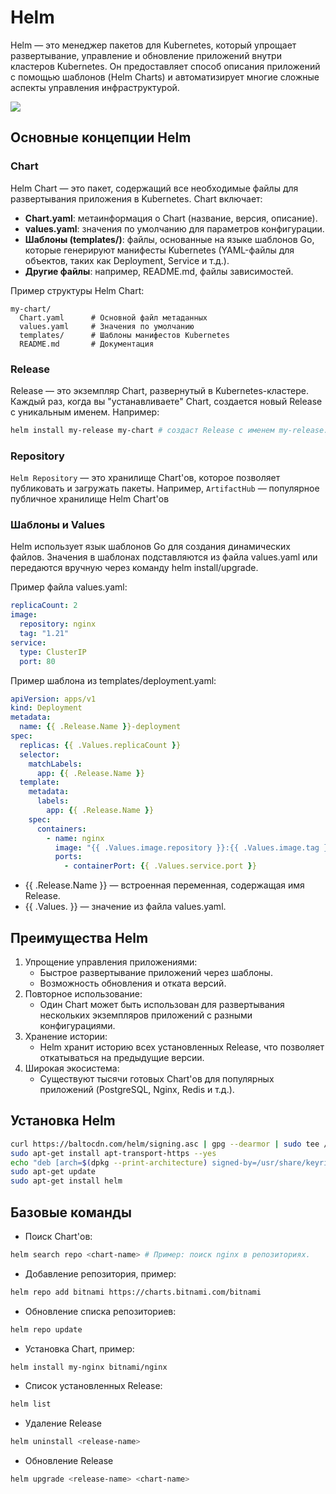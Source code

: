 # Helm
Helm — это менеджер пакетов для Kubernetes, который упрощает развертывание, управление и обновление приложений внутри кластеров Kubernetes. Он предоставляет способ описания приложений с помощью шаблонов (Helm Charts) и автоматизирует многие сложные аспекты управления инфраструктурой.

![](https://helm.sh/img/helm.svg)
## Основные концепции Helm
### Chart
Helm Chart — это пакет, содержащий все необходимые файлы для развертывания приложения в Kubernetes. Chart включает:
- **Chart.yaml**: метаинформация о Chart (название, версия, описание).
- **values.yaml**: значения по умолчанию для параметров конфигурации.
- **Шаблоны (templates/)**: файлы, основанные на языке шаблонов Go, которые генерируют манифесты Kubernetes (YAML-файлы для объектов, таких как Deployment, Service и т.д.).
- **Другие файлы**: например, README.md, файлы зависимостей.

Пример структуры Helm Chart:
```
my-chart/
  Chart.yaml      # Основной файл метаданных
  values.yaml     # Значения по умолчанию
  templates/      # Шаблоны манифестов Kubernetes
  README.md       # Документация
```

### Release
Release — это экземпляр Chart, развернутый в Kubernetes-кластере. Каждый раз, когда вы "устанавливаете" Chart, создается новый Release с уникальным именем. Например:
```bash
helm install my-release my-chart # создаст Release с именем my-release.
```

### Repository
`Helm Repository` — это хранилище Chart'ов, которое позволяет публиковать и загружать пакеты. Например, `ArtifactHub` — популярное публичное хранилище Helm Chart'ов

### Шаблоны и Values
Helm использует язык шаблонов Go для создания динамических файлов. Значения в шаблонах подставляются из файла values.yaml или передаются вручную через команду helm install/upgrade.

Пример файла values.yaml:
```yml
replicaCount: 2
image:
  repository: nginx
  tag: "1.21"
service:
  type: ClusterIP
  port: 80
```

Пример шаблона из templates/deployment.yaml:
```yml
apiVersion: apps/v1
kind: Deployment
metadata:
  name: {{ .Release.Name }}-deployment
spec:
  replicas: {{ .Values.replicaCount }}
  selector:
    matchLabels:
      app: {{ .Release.Name }}
  template:
    metadata:
      labels:
        app: {{ .Release.Name }}
    spec:
      containers:
        - name: nginx
          image: "{{ .Values.image.repository }}:{{ .Values.image.tag }}"
          ports:
            - containerPort: {{ .Values.service.port }}
```

- {{ .Release.Name }} — встроенная переменная, содержащая имя Release.
- {{ .Values.<key> }} — значение из файла values.yaml.

## Преимущества Helm

1. Упрощение управления приложениями:
    - Быстрое развертывание приложений через шаблоны.
    - Возможность обновления и отката версий.
2. Повторное использование:
    - Один Chart может быть использован для развертывания нескольких экземпляров приложений с разными конфигурациями.
3. Хранение истории:
    - Helm хранит историю всех установленных Release, что позволяет откатываться на предыдущие версии.
4. Широкая экосистема:
    - Существуют тысячи готовых Chart'ов для популярных приложений (PostgreSQL, Nginx, Redis и т.д.).

## Установка Helm
```bash
curl https://baltocdn.com/helm/signing.asc | gpg --dearmor | sudo tee /usr/share/keyrings/helm.gpg > /dev/null
sudo apt-get install apt-transport-https --yes
echo "deb [arch=$(dpkg --print-architecture) signed-by=/usr/share/keyrings/helm.gpg] https://baltocdn.com/helm/stable/debian/ all main" | sudo tee /etc/apt/sources.list.d/helm-stable-debian.list
sudo apt-get update
sudo apt-get install helm
```
## Базовые команды
* Поиск Chart'ов:
```bash
helm search repo <chart-name> # Пример: поиск nginx в репозиториях.
```

* Добавление репозитория, пример:
```bash 
helm repo add bitnami https://charts.bitnami.com/bitnami
```

* Обновление списка репозиториев:
```bash
helm repo update
```

* Установка Chart, пример:
```bash
helm install my-nginx bitnami/nginx
```

* Список установленных Release:
```bash
helm list
```

* Удаление Release
```bash
helm uninstall <release-name>
```

* Обновление Release
```bash
helm upgrade <release-name> <chart-name>
```